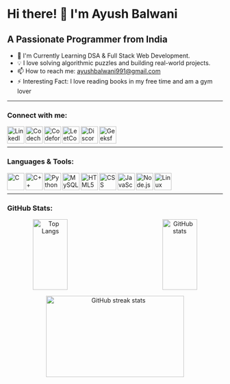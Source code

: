 <!-- Hi there! I'm Ayush Balwani 👋, a Passionate Programmer from India -->

# Hi there! 👋 I'm Ayush Balwani

## A Passionate Programmer from India

- 🔭 I'm Currently Learning DSA & Full Stack Web Development.
- 💡 I love solving algorithmic puzzles and building real-world projects.
- 📫 How to reach me: [ayushbalwani991@gmail.com](mailto:ayushbalwani991@gmail.com)
- ⚡ Interesting Fact: I love reading books in my free time and am a gym lover

---

### Connect with me:
[<img align="left" alt="LinkedIn" width="40px" src="https://upload.wikimedia.org/wikipedia/commons/thumb/c/ca/LinkedIn_logo_initials.png/900px-LinkedIn_logo_initials.png">](https://www.linkedin.com/in/ayush-balwani-278257247/)
[<img align="left" alt="Codechef" width="40px" src="https://avatars.githubusercontent.com/u/11960354?v=4">](https://www.codechef.com/users/salamander4855)
[<img align="left" alt="Codeforces" width="40px" src="https://cdn.iconscout.com/icon/free/png-512/free-code-forces-3628695-3029920.png?f=avif&w=512">](https://codeforces.com/profile/salamander4855)
[<img align="left" alt="LeetCode" width="40px" src="https://upload.wikimedia.org/wikipedia/commons/1/19/LeetCode_logo_black.png?20191202080835">](https://www.leetcode.com/salamander4855)
[<img align="left" alt="Discord" width="40px" src="https://www.freepnglogos.com/uploads/discord-logo-png/discord-logo-logodownload-download-logotipos-1.png">](https://discordapp.com/users/895733058416832583)
[<img align="left" alt="GeeksforGeeks" width="40px" src="https://media.geeksforgeeks.org/wp-content/cdn-uploads/gfg_200x200-min.png">](https://auth.geeksforgeeks.org/user/ayushbalwani991/practice/)

<br />
<br />

---

### Languages & Tools:
<img align="left" alt="C" width="40px" src="https://upload.wikimedia.org/wikipedia/commons/1/19/C_Logo.png?20201023095457">
<img align="left" alt="C++" width="40px" src="https://upload.wikimedia.org/wikipedia/commons/thumb/1/18/ISO_C%2B%2B_Logo.svg/459px-ISO_C%2B%2B_Logo.svg.png?20170928190710">
<img align="left" alt="Python" width="40px" src="https://upload.wikimedia.org/wikipedia/commons/thumb/c/c3/Python-logo-notext.svg/172px-Python-logo-notext.svg.png?20220821155029">
<img align="left" alt="MySQL" width="40px" src="https://www.freepnglogos.com/uploads/logo-mysql-png/logo-mysql-mysql-logo-png-images-are-download-crazypng-21.png">
<img align="left" alt="HTML5" width="40px" src="https://upload.wikimedia.org/wikipedia/commons/thumb/6/61/HTML5_logo_and_wordmark.svg/640px-HTML5_logo_and_wordmark.svg.png">
<img align="left" alt="CSS" width="40px" src="https://img.freepik.com/free-icon/css_318-698167.jpg?w=360">
<img align="left" alt="JavaScript" width="40px" src="https://upload.wikimedia.org/wikipedia/commons/thumb/6/6a/JavaScript-logo.png/640px-JavaScript-logo.png">
<img align="left" alt="Node.js" width="40px" src="https://www.pngkit.com/png/detail/470-4704009_nodejs-rust-logo-node-js.png">
<img align="left" alt="Linux" width="40px" src="https://1000logos.net/wp-content/uploads/2017/03/LINUX-LOGO.png">

<br />
<br />

---

### GitHub Stats:
<!-- Your GitHub stats -->
<p align="center" style="display: flex; justify-content: space-between;">
  <img src="https://github-readme-stats.vercel.app/api/top-langs?username=chester991&show_icons=true&locale=en&layout=compact" alt="Top Langs" width="40%" height="165px" />
  <img src="https://github-readme-stats.vercel.app/api?username=chester991&show_icons=true&locale=en" alt="GitHub stats" width="40%" height="165px" />
</p>

<p align="center">
  <img src="https://github-readme-streak-stats.herokuapp.com/?user=chester991&" alt="GitHub streak stats" width="80%" height="190px" />
</p>
